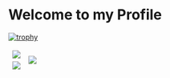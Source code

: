 # Welcome to my Profile
[![trophy](https://github-profile-trophy.vercel.app/?username=Karnold99&theme=gruvbox&column=-1&no-frame=true)](https://github.com/ryo-ma/github-profile-trophy)
<table class="tg" cellspacing="0" cellpadding="0" style="border:none;">
<thead>
  <tr style="border:none;">
    <td class="tg-0pky" style="border:none;">
      <img src="https://github-readme-streak-stats.herokuapp.com?user=Karnold99&theme=gruvbox&hide_border=true" />
    </td>
    <td class="tg-0pky" rowspan="2" style="border:none;">
      <img src="https://github-readme-stats.vercel.app/api/top-langs/?username=Karnold99&theme=gruvbox&hide_border=true&langs_count=8" />
    </td>
  </tr>
  <tr style="border:none;">
    <td class="tg-0pky" style="border:none;">
      <img src="https://github-readme-stats.vercel.app/api?username=Karnold99&show_icons=true&theme=gruvbox&hide_border=true" />
    </td>
  </tr>
</thead>
</table>
